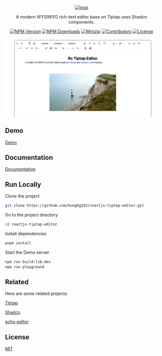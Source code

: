 <p align="center">
<a href="https://www.npmjs.com/package/reactjs-tiptap-editor" target="_blank" rel="noopener noreferrer">
<img src="https://api.iconify.design/ic:round-wysiwyg.svg?color=%23bbdf58" alt="logo" width='100'/></a>
</p>

<p align="center">
 A modern WYSIWYG rich-text editor base on Tiptap uses Shadcn components.
</p>

<p align="center">
  <a href="https://www.npmjs.com/package/reactjs-tiptap-editor" target="_blank" rel="noopener noreferrer"><img src="https://badge.fury.io/js/reactjs-tiptap-editor.svg" alt="NPM Version" /></a>
  <a href="https://www.npmjs.com/package/reactjs-tiptap-editor" target="_blank" rel="noopener noreferrer"><img src="https://img.shields.io/npm/dt/reactjs-tiptap-editor.svg?logo=npm" alt="NPM Downloads" /></a>
  <a href="https://bundlephobia.com/result?p=reactjs-tiptap-editor" target="_blank" rel="noopener noreferrer"><img src="https://img.shields.io/bundlephobia/minzip/reactjs-tiptap-editor" alt="Minizip" /></a>
  <a href="https://github.com/hunghg255/reactjs-tiptap-editor/graphs/contributors" target="_blank" rel="noopener noreferrer"><img src="https://img.shields.io/badge/all_contributors-1-orange.svg" alt="Contributors" /></a>
  <a href="https://github.com/hunghg255/reactjs-tiptap-editor/blob/main/LICENSE" target="_blank" rel="noopener noreferrer"><img src="https://badgen.net/github/license/hunghg255/reactjs-tiptap-editor" alt="License" /></a>
</p>

![App Screenshot](./screenshot/screenshot.png)

## Demo

[Demo](https://reactjs-tiptap-editor-playground.vercel.app/)

## Documentation

[Documentation](https://reactjs-tiptap-editor.vercel.app/)

## Run Locally

Clone the project

```bash
git clone https://github.com/hunghg255/reactjs-tiptap-editor.git
```

Go to the project directory

```bash
cd reactjs-tiptap-editor
```

Install dependencies

```bash
pnpm install
```

Start the Demo server

```bash
npm run build:lib:dev
npm run playground
```

## Related

Here are some related projects

[Tiptap](https://tiptap.dev)

[Shadcn](https://ui.shadcn.com/)

[echo-editor](https://github.com/Seedsa/echo-editor)

## License

[MIT](./LICENSE)
